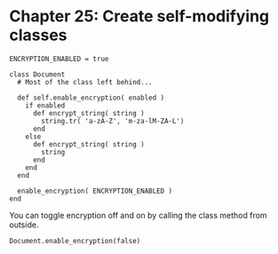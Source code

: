# Chapter 25: Create self-modifying classes

```
ENCRYPTION_ENABLED = true

class Document
  # Most of the class left behind...

  def self.enable_encryption( enabled )
    if enabled
      def encrypt_string( string )
        string.tr( 'a-zA-Z', 'm-za-lM-ZA-L')
      end
    else
      def encrypt_string( string )
        string
      end
    end
  end

  enable_encryption( ENCRYPTION_ENABLED )
end
```

You can toggle encryption off and on by calling the class method from outside.

```
Document.enable_encryption(false)
```
